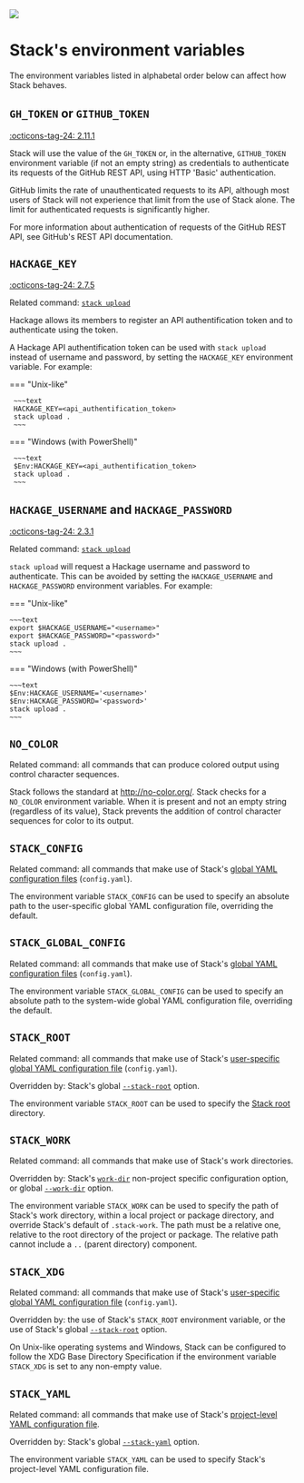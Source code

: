 <div class="hidden-warning"><a href="https://docs.haskellstack.org/"><img src="https://cdn.jsdelivr.net/gh/commercialhaskell/stack/doc/img/hidden-warning.svg"></a></div>

# Stack's environment variables

The environment variables listed in alphabetal order below can affect how Stack
behaves.

## `GH_TOKEN` or `GITHUB_TOKEN`

[:octicons-tag-24: 2.11.1](https://github.com/commercialhaskell/stack/releases/tag/v2.11.1)

Stack will use the value of the `GH_TOKEN` or, in the alternative,
`GITHUB_TOKEN` environment variable (if not an empty string) as credentials to
authenticate its requests of the GitHub REST API, using HTTP 'Basic'
authentication.

GitHub limits the rate of unauthenticated requests to its API, although most
users of Stack will not experience that limit from the use of Stack alone. The
limit for authenticated requests is significantly higher.

For more information about authentication of requests of the GitHub REST API,
see GitHub's REST API documentation.

## `HACKAGE_KEY`

[:octicons-tag-24: 2.7.5](https://github.com/commercialhaskell/stack/releases/tag/v2.7.5)

Related command: [`stack upload`](../commands/upload_command.md)

Hackage allows its members to register an API authentification token and to
authenticate using the token.

A Hackage API authentification token can be used with `stack upload` instead of
username and password, by setting the `HACKAGE_KEY` environment variable. For
example:

=== "Unix-like"

     ~~~text
     HACKAGE_KEY=<api_authentification_token>
     stack upload .
     ~~~

=== "Windows (with PowerShell)"

     ~~~text
     $Env:HACKAGE_KEY=<api_authentification_token>
     stack upload .
     ~~~

## `HACKAGE_USERNAME` and `HACKAGE_PASSWORD`

[:octicons-tag-24: 2.3.1](https://github.com/commercialhaskell/stack/releases/tag/v2.3.1)

Related command: [`stack upload`](../commands/upload_command.md)

`stack upload` will request a Hackage username and password to authenticate.
This can be avoided by setting the `HACKAGE_USERNAME` and `HACKAGE_PASSWORD`
environment variables. For
example:

=== "Unix-like"

    ~~~text
    export $HACKAGE_USERNAME="<username>"
    export $HACKAGE_PASSWORD="<password>"
    stack upload .
    ~~~

=== "Windows (with PowerShell)"

    ~~~text
    $Env:HACKAGE_USERNAME='<username>'
    $Env:HACKAGE_PASSWORD='<password>'
    stack upload .
    ~~~

## `NO_COLOR`

Related command: all commands that can produce colored output using control
character sequences.

Stack follows the standard at http://no-color.org/. Stack checks for a
`NO_COLOR` environment variable. When it is present and not an empty string
(regardless of its value), Stack prevents the addition of control character
sequences for color to its output.

## `STACK_CONFIG`

Related command: all commands that make use of Stack's
[global YAML configuration files](yaml_configuration.md) (`config.yaml`).

The environment variable `STACK_CONFIG` can be used to specify an absolute path
to the user-specific global YAML configuration file, overriding the default.

## `STACK_GLOBAL_CONFIG`

Related command: all commands that make use of Stack's
[global YAML configuration files](yaml_configuration.md) (`config.yaml`).

The environment variable `STACK_GLOBAL_CONFIG` can be used to specify an
absolute path to the system-wide global YAML configuration file, overriding the
default.

## `STACK_ROOT`

Related command: all commands that make use of Stack's
[user-specific global YAML configuration file](yaml_configuration.md)
(`config.yaml`).

Overridden by: Stack's global
[`--stack-root`](global_flags.md#-stack-root-option) option.

The environment variable `STACK_ROOT` can be used to specify the
[Stack root](../topics/stack_root.md) directory.

## `STACK_WORK`

Related command: all commands that make use of Stack's work directories.

Overridden by: Stack's [`work-dir`](yaml/non-project.md#work-dir) non-project
specific configuration option, or global
[`--work-dir`](global_flags.md#-work-dir-option) option.

The environment variable `STACK_WORK` can be used to specify the path of Stack's
work directory, within a local project or package directory, and override
Stack's default of `.stack-work`. The path must be a relative one, relative to
the root directory of the project or package. The relative path cannot include a
`..` (parent directory) component.

## `STACK_XDG`

Related command: all commands that make use of Stack's
[user-specific global YAML configuration file](yaml_configuration.md)
(`config.yaml`).

Overridden by: the use of Stack's `STACK_ROOT` environment variable, or the use
of Stack's global
[`--stack-root`](global_flags.md#-stack-root-option) option.

On Unix-like operating systems and Windows, Stack can be configured to follow
the XDG Base Directory Specification if the environment variable `STACK_XDG` is
set to any non-empty value.

## `STACK_YAML`

Related command: all commands that make use of Stack's
[project-level YAML configuration file](yaml_configuration.md).

Overridden by: Stack's global
[`--stack-yaml`](global_flags.md#-stack-yaml-option) option.

The environment variable `STACK_YAML` can be used to specify Stack's
project-level YAML configuration file.
